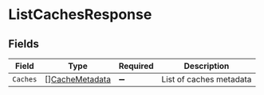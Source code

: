 # ListCachesResponse


## Fields

| Field                                                   | Type                                                    | Required                                                | Description                                             |
| ------------------------------------------------------- | ------------------------------------------------------- | ------------------------------------------------------- | ------------------------------------------------------- |
| `Caches`                                                | [][CacheMetadata](../../models/shared/cachemetadata.md) | :heavy_minus_sign:                                      | List of caches metadata                                 |